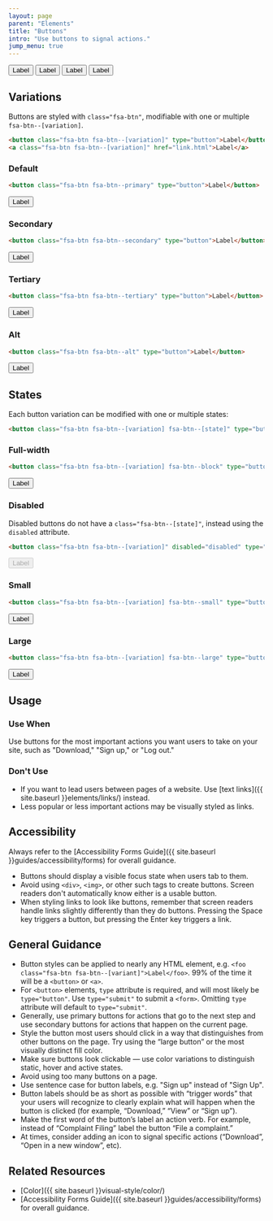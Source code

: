 ```yaml
---
layout: page
parent: "Elements"
title: "Buttons"
intro: "Use buttons to signal actions."
jump_menu: true
---
```


<div class="pb-preview">
  <button class="fsa-btn fsa-btn--primary" type="button">Label</button>
  <button class="fsa-btn fsa-btn--secondary" type="button">Label</button>
  <button class="fsa-btn fsa-btn--tertiary" type="button">Label</button>
  <button class="fsa-btn fsa-btn--alt" type="button">Label</button>
</div>

## Variations

Buttons are styled with `class="fsa-btn"`, modifiable with one or multiple `fsa-btn--[variation]`.

```html
<button class="fsa-btn fsa-btn--[variation]" type="button">Label</button>
<a class="fsa-btn fsa-btn--[variation]" href="link.html">Label</a>
```

### Default

```html
<button class="fsa-btn fsa-btn--primary" type="button">Label</button>
```
<div class="pb-preview">
  <button class="fsa-btn fsa-btn--primary" type="button">Label</button>
</div>

### Secondary

```html
<button class="fsa-btn fsa-btn--secondary" type="button">Label</button>
```
<div class="pb-preview">
  <button class="fsa-btn fsa-btn--secondary" type="button">Label</button>
</div>

### Tertiary

```html
<button class="fsa-btn fsa-btn--tertiary" type="button">Label</button>
```
<div class="pb-preview">
  <button class="fsa-btn fsa-btn--tertiary" type="button">Label</button>
</div>

### Alt

```html
<button class="fsa-btn fsa-btn--alt" type="button">Label</button>
```
<div class="pb-preview">
  <button class="fsa-btn fsa-btn--alt" type="button">Label</button>
</div>

## States

Each button variation can be modified with one or multiple states:

```html
<button class="fsa-btn fsa-btn--[variation] fsa-btn--[state]" type="button">Label</button>
```

### Full-width

```html
<button class="fsa-btn fsa-btn--[variation] fsa-btn--block" type="button">Label</button>
```
<div class="pb-preview">
  <button class="fsa-btn fsa-btn--primary fsa-btn--block" type="button">Label</button>
</div>

### Disabled

Disabled buttons do not have a `class="fsa-btn--[state]"`, instead using the `disabled` attribute.

```html
<button class="fsa-btn fsa-btn--[variation]" disabled="disabled" type="button">Label</button>
```
<div class="pb-preview">
  <button class="fsa-btn fsa-btn--primary" disabled="disabled" type="button">Label</button>
</div>

### Small

```html
<button class="fsa-btn fsa-btn--[variation] fsa-btn--small" type="button">Label</button>
```
<div class="pb-preview">
  <button class="fsa-btn fsa-btn--primary fsa-btn--small" type="button">Label</button>
</div>

### Large

```html
<button class="fsa-btn fsa-btn--[variation] fsa-btn--large" type="button">Label</button>
```
<div class="pb-preview">
  <button class="fsa-btn fsa-btn--primary fsa-btn--large" type="button">Label</button>
</div>

## Usage

### Use When

Use buttons for the most important actions you want users to take on your site, such as "Download," "Sign up," or "Log out."

### Don't Use

* If you want to lead users between pages of a website. Use [text links]({{ site.baseurl }}elements/links/) instead.
* Less popular or less important actions may be visually styled as links.

## Accessibility

Always refer to the [Accessibility Forms Guide]({{ site.baseurl }}guides/accessibility/forms) for overall guidance.

* Buttons should display a visible focus state when users tab to them.
* Avoid using `<div>`, `<img>`, or other such tags to create buttons. Screen readers don't automatically know either is a usable button.
* When styling links to look like buttons, remember that screen readers handle links slightly differently than they do buttons. Pressing the Space key triggers a button, but pressing the Enter key triggers a link.

## General Guidance

* Button styles can be applied to nearly any HTML element, e.g. `<foo class="fsa-btn fsa-btn--[variant]">Label</foo>`. 99% of the time it will be a `<button>` or `<a>`.
* For `<button>` elements, `type` attribute is required, and will most likely be `type="button"`. Use `type="submit"` to submit a `<form>`. Omitting `type` attribute will default to `type="submit"`.
* Generally, use primary buttons for actions that go to the next step and use secondary buttons for actions that happen on the current page.
* Style the button most users should click in a way that distinguishes from other buttons on the page. Try using the “large button” or the most visually distinct fill color.
* Make sure buttons look clickable — use color variations to distinguish static, hover and active states.
* Avoid using too many buttons on a page.
* Use sentence case for button labels, e.g. "Sign up" instead of "Sign Up".
* Button labels should be as short as possible with “trigger words” that your users will recognize to clearly explain what will happen when the button is clicked (for example, “Download,” “View” or “Sign up”).
* Make the first word of the button’s label an action verb. For example, instead of “Complaint Filing” label the button “File a complaint.”
* At times, consider adding an icon to signal specific actions (“Download”, “Open in a new window”, etc).

## Related Resources

* [Color]({{ site.baseurl }}visual-style/color/)
* [Accessibility Forms Guide]({{ site.baseurl }}guides/accessibility/forms) for overall guidance.
